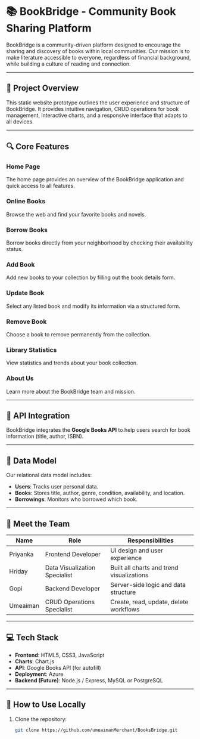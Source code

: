 ﻿# 📚 BookBridge - Community Book Sharing Platform

BookBridge is a community-driven platform designed to encourage the sharing and discovery of books within local communities. Our mission is to make literature accessible to everyone, regardless of financial background, while building a culture of reading and connection.

---

## 🌟 Project Overview

This static website prototype outlines the user experience and structure of BookBridge. It provides intuitive navigation, CRUD operations for book management, interactive charts, and a responsive interface that adapts to all devices.

---

## 🔍 Core Features

### Home Page
The home page provides an overview of the BookBridge application and quick access to all features.

### Online Books
Browse the web and find your favorite books and novels.

### Borrow Books
Borrow books directly from your neighborhood by checking their availability status.

### Add Book
Add new books to your collection by filling out the book details form.

### Update Book
Select any listed book and modify its information via a structured form.

### Remove Book
Choose a book to remove permanently from the collection.

### Library Statistics
View statistics and trends about your book collection.

### About Us
Learn more about the BookBridge team and mission.


---

## 🔗 API Integration

BookBridge integrates the **Google Books API** to help users search for book information (title, author, ISBN).

---

## 🧠 Data Model

Our relational data model includes:

- **Users**: Tracks user personal data.
- **Books**: Stores title, author, genre, condition, availability, and location.
- **Borrowings**: Monitors who borrowed which book.

---

## 👥 Meet the Team

| Name       | Role                      | Responsibilities |
|------------|---------------------------|------------------|
| Priyanka   | Frontend Developer         | UI design and user experience |
| Hriday     | Data Visualization Specialist | Built all charts and trend visualizations |
| Gopi       | Backend Developer          | Server-side logic and data structure |
| Umeaiman   | CRUD Operations Specialist | Create, read, update, delete workflows |

---

## 💻 Tech Stack

- **Frontend**: HTML5, CSS3, JavaScript
- **Charts**: Chart.js
- **API**: Google Books API (for autofill)
- **Deployment**: Azure
- **Backend (Future)**: Node.js / Express, MySQL or PostgreSQL

---

## 🚀 How to Use Locally

1. Clone the repository:
   ```bash
   git clone https://github.com/umeaimanMerchant/BooksBridge.git

